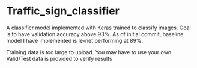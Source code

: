 # Traffic_sign_classifier
A classifier model implemented with Keras trained to classify images. Goal is to have validation accuracy above 93%. As of initial commit, baseline model I have implemented is le-net performing at 89%.

Training data is too large to upload. You may have to use your own. Valid/Test data is provided to verify results
